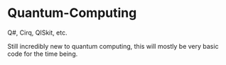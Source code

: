# Quantum-Computing
Q#, Cirq, QISkit, etc.

Still incredibly new to quantum computing, this will mostly be very basic code for the time being.
